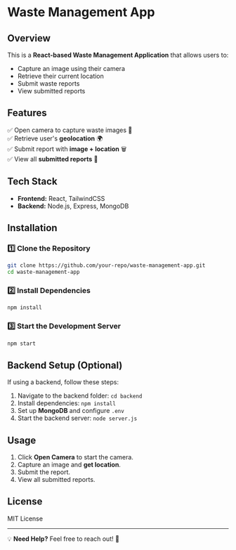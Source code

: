 # Waste Management App

## Overview
This is a **React-based Waste Management Application** that allows users to:
- Capture an image using their camera
- Retrieve their current location
- Submit waste reports
- View submitted reports

## Features
✅ Open camera to capture waste images 📸  
✅ Retrieve user's **geolocation** 🌍  
✅ Submit report with **image + location** 🗑️  
✅ View all **submitted reports** 📜  

## Tech Stack
- **Frontend:** React, TailwindCSS
- **Backend:** Node.js, Express, MongoDB

## Installation

### 1️⃣ Clone the Repository
```sh
git clone https://github.com/your-repo/waste-management-app.git
cd waste-management-app
```

### 2️⃣ Install Dependencies
```sh
npm install
```

### 3️⃣ Start the Development Server
```sh
npm start
```

## Backend Setup (Optional)
If using a backend, follow these steps:
1. Navigate to the backend folder: `cd backend`
2. Install dependencies: `npm install`
3. Set up **MongoDB** and configure `.env`
4. Start the backend server: `node server.js`

## Usage
1. Click **Open Camera** to start the camera.
2. Capture an image and **get location**.
3. Submit the report.
4. View all submitted reports.

## License
MIT License

---
💡 **Need Help?** Feel free to reach out! 🚀

